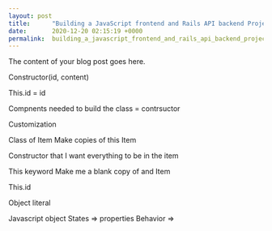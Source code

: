 ```yaml
---
layout: post
title:      "Building a JavaScript frontend and Rails API backend Project for Beginners"
date:       2020-12-20 02:15:19 +0000
permalink:  building_a_javascript_frontend_and_rails_api_backend_project_for_beginners
---
```



The content of your blog post goes here.

Constructor(id, content)

This.id = id

Compnents needed to build the class = contrsuctor

Customization

Class of Item
Make copies of this Item

Constructor that I want everything to be in the item

This keyword
Make me a blank copy of and Item

This.id

Object literal

Javascript object
States => properties
Behavior => 


